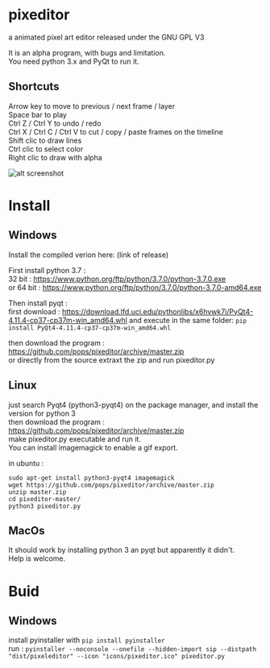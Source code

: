 pixeditor
=========

a animated pixel art editor released under the GNU GPL V3

It is an alpha program, with bugs and limitation.  
You need python 3.x and PyQt to run it.

Shortcuts
------
Arrow key to move to previous / next frame / layer  
Space bar to play  
Ctrl Z / Ctrl Y to undo / redo  
Ctrl X / Ctrl C / Ctrl V to cut / copy / paste frames on the timeline  
Shift clic to draw lines  
Ctrl clic to select color  
Right clic to draw with alpha  

![alt screenshot](https://raw.github.com/pops/pixeditor/master/screenshot.png "screenshot")


Install
======

Windows
------

Install the compiled verion here:
(link of release)

First install python 3.7 :  
32 bit : https://www.python.org/ftp/python/3.7.0/python-3.7.0.exe  
or 64 bit : https://www.python.org/ftp/python/3.7.0/python-3.7.0-amd64.exe

Then install pyqt :  
first download : https://download.lfd.uci.edu/pythonlibs/x6hvwk7i/PyQt4-4.11.4-cp37-cp37m-win_amd64.whl
and execute in the same folder: `pip install PyQt4-4.11.4-cp37-cp37m-win_amd64.whl`

then download the program : https://github.com/pops/pixeditor/archive/master.zip  
or directly from the source
extraxt the zip and run pixeditor.py  


Linux
----
just search Pyqt4 (python3-pyqt4) on the package manager, and install the version for python 3  
then download the program : https://github.com/pops/pixeditor/archive/master.zip  
make pixeditor.py executable and run it.  
You can install imagemagick to enable a gif export.  

in ubuntu : 

    sudo apt-get install python3-pyqt4 imagemagick  
    wget https://github.com/pops/pixeditor/archive/master.zip  
    unzip master.zip  
    cd pixeditor-master/  
    python3 pixeditor.py  


MacOs
----
It should work by installing python 3 an pyqt but apparently it didn't.  
Help is welcome.

Buid
====

Windows
-----
install pyinstaller with `pip install pyinstaller`  
run : `pyinstaller --noconsole --onefile --hidden-import sip --distpath "dist/pixeleditor" --icon "icons/pixeditor.ico" pixeditor.py`
